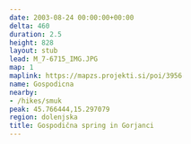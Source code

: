 ```yaml
---
date: 2003-08-24 00:00:00+00:00
delta: 460
duration: 2.5
height: 828
layout: stub
lead: M_7-6715_IMG.JPG
map: 1
maplink: https://mapzs.projekti.si/poi/3956
name: Gospodicna
nearby:
- /hikes/smuk
peak: 45.766444,15.297079
region: dolenjska
title: Gospodična spring in Gorjanci
---
```

